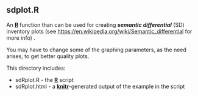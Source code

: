 ## sdplot.R

An [**R**](https://svn.R-project.org/R/) function than can be used for creating ***semantic differential*** (SD) inventory plots (see https://en.wikipedia.org/wiki/Semantic_differential for more info) .

You may have to change some of the graphing parameters, as the need arises, to get better quality plots.

This directory includes:

* sdRplot.R - the [**R**](https://svn.R-project.org/R/) script
* sdRplot.html - a [**knitr**](http://yihui.name/knitr/)-generated output of the example in the script
